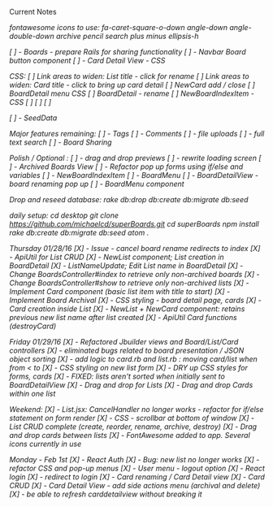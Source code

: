 Current Notes

<i class="fa fa-EXAMPLE fa-fw">
fontawesome icons to use:
fa-caret-square-o-down
angle-down
angle-double-down
archive
pencil
search
plus
minus
ellipsis-h


[ ] - Boards - prepare Rails for sharing functionality
[ ] - Navbar Board button component
[ ] - Card Detail View - CSS

CSS:
[ ] Link areas to widen: List title - click for rename
[ ] Link areas to widen: Card title - click to bring up card detail
[ ] NewCard add / close
[ ] BoardDetail menu CSS
[ ] BoardDetail - rename
[ ] NewBoardIndexItem - CSS
[ ]
[ ]
[ ]

[ ] - SeedData

Major features remaining:
[ ] - Tags
[ ] - Comments
[ ] - file uploads
[ ] - full text search
[ ] - Board Sharing


Polish / Optional :
[ ] - drag and drop previews
[ ] - rewrite loading screen
[ ] - Archived Boards View
[ ] - Refactor pop up forms using if/else and variables
  [ ] - NewBoardIndexItem
  [ ] - BoardMenu
  [ ] - BoardDetailView - board renaming pop up
  [ ] - BoardMenu component

Drop and reseed database:
rake db:drop db:create db:migrate db:seed

daily setup:
cd desktop
git clone https://github.com/michaelcd/superBoards.git
cd superBoards
npm install
rake db:create db:migrate db:seed
atom .

Thursday 01/28/16
[X] - Issue - cancel board rename redirects to index
[X] - ApiUtil for List CRUD
[X] - NewList component; List creation in BoardDetail
[X] - ListNameUpdate; Edit List name in BoardDetail
[X] - Change BoardsController#index to retrieve only non-archived boards
[X] - Change BoardsController#show to retrieve only non-archived lists
[X] - Implement Card component (basic list item with title to start)
[X] - Implement Board Archival
[X] - CSS styling - board detail page, cards
[X] - Card creation inside List
[X] - NewList + NewCard component: retains previous new list name after list created
[X] - ApiUtil Card functions (destroyCard)

Friday 01/29/16
[X] - Refactored Jbuilder views and Board/List/Card controllers
[X] - eliminated bugs related to board presentation / JSON object sorting
[X] - add logic to card.rb and list.rb : moving card/list when
      from < to
[X] - CSS styling on new list form
[X] - DRY up CSS styles for forms, cards
[X] - FIXED: lists aren't sorted when initially sent to BoardDetailView
[X] - Drag and drop for Lists
[X] - Drag and drop Cards within one list

Weekend:
[X] - List.jsx: CancelHandler no longer works - refactor for if/else statement on form render
[X] - CSS - scrollbar at bottom of window
[X] - List CRUD complete (create, reorder, rename, archive, destroy)
[X] - Drag and drop cards between lists
[X] - FontAwesome added to app. Several icons currently in use

Monday - Feb 1st
[X] - React Auth
[X] - Bug: new list no longer works
[X] - refactor CSS and pop-up menus
[X] - User menu - logout option
[X] - React login
[X] - redirect to login
[X] - Card renaming / Card Detail view
[X] - Card CRUD
[X] - Card Detail View - add side actions menu (archival and delete)
[X] - be able to refresh carddetailview without breaking it
